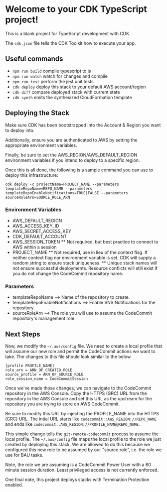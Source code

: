 # Welcome to your CDK TypeScript project!

This is a blank project for TypeScript development with CDK.

The `cdk.json` file tells the CDK Toolkit how to execute your app.

## Useful commands

 * `npm run build`   compile typescript to js
 * `npm run watch`   watch for changes and compile
 * `npm run test`    perform the jest unit tests
 * `cdk deploy`      deploy this stack to your default AWS account/region
 * `cdk diff`        compare deployed stack with current state
 * `cdk synth`       emits the synthesized CloudFormation template

## Deploying the Stack
Make sure CDK has been bootstrapped into the Account & Region you want to deploy into.

Additionally, ensure you are authenticated to AWS by setting the appropriate environment variables.

Finally, be sure to set the AWS_REGION/AWS_DEFAULT_REGION environment variables if you intend to deploy to a specific region.

Once this is all done, the following is a sample command you can use to deploy this infrastructure:

`cdk deploy -c projectName=PROJECT_NAME --parameters templateRepoName=REPO_NAME --parameters templateRepoEnableNotifications=TRUE|FALSE --parameters sourceRoleArn=SOURCE_ROLE_ARN`

### Environment Variables
* AWS_DEFAULT_REGION
* AWS_ACCESS_KEY_ID
* AWS_SECRET_ACCESS_KEY
* CDK_DEFAULT_ACCOUNT
* AWS_SESSION_TOKEN
** Not required, but best practice to connect to AWS within a session
* PROJECT_NAME
** Not required, use in lieu of the context flag.  If neither context flag nor environment variable is set, CDK will supply a random string to ensure stack uniqueness.
** Unique stack names will not ensure successful deployments.  Resource conflicts will still exist if you do not change the CodeCommit repository name.

### Parameters
* templateRepoName ==> Name of the repository to create.
* templateRepoEnableNotifications ==> Enable SNS Notifications for the repository.
* sourceRoleArn ==> The role you will use to assume the CodeCommit repository's management role.

## Next Steps
Now, we modify the `~/.aws/config` file.  We need to create a local profile that will assume our new role and permit the CodeCommit actions we want to take.
The changes to this file should look similar to the below
```text
[profile PROFILE_NAME]
role_arn = ARN_OF_CREATED_ROLE
source_profile = ARN_OF_SOURCE_ROLE
role_session_name = CodeCommitSession
```
Once we've made those changes, we can navigate to the CodeCommit repository in the AWS Console.  Copy the HTTPS (GRC) URL from the repository
in the AWS Console and set this URL as the upstream for the repository you are trying to store on AWS CodeCommit. 

Be sure to modify this URL by injecting the PROFILE_NAME into the HTTPS (GRC) URL.  The intial URL starts like `codecommit::AWS_REGION://REPO_NAME`
and ends like `codecommit::AWS_REGION://PROFILE_NAME@REPO_NAME`.

This simple change tells the `git-remote-codecommit` process to assume the local profile.  The `~/.aws/config` file maps the local profile to
the role we just created by deploying this stack.  We are allowed to do this because we configured this new role to be assumed by our "source role", 
i.e. the role we use for BAU tasks.  

Note, the role we are assuming is a CodeCommit Power User with a 60 minute session duration.  Least privileged access is not currently enforced.

One final note, this project deploys stacks with Termination Protection enabled.